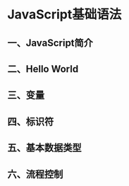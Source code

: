 # JavaScript基础语法

## 一、JavaScript简介



## 二、Hello World



## 三、变量



## 四、标识符



## 五、基本数据类型



## 六、流程控制



